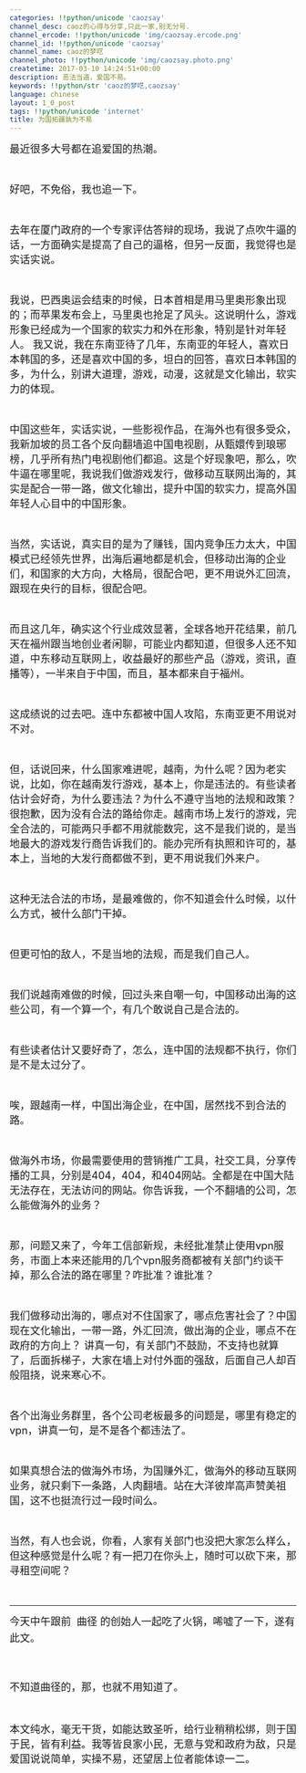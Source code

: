 ```yaml
---
categories: !!python/unicode 'caozsay'
channel_desc: caoz的心得与分享,只此一家,别无分号.
channel_ercode: !!python/unicode 'img/caozsay.ercode.png'
channel_id: !!python/unicode 'caozsay'
channel_name: caoz的梦呓
channel_photo: !!python/unicode 'img/caozsay.photo.png'
createtime: 2017-03-10 14:24:51+00:00
description: 恶法当道，爱国不易。
keywords: !!python/str 'caoz的梦呓,caozsay'
language: chinese
layout: 1_0_post
tags: !!python/unicode 'internet'
title: 为国拓疆孰为不易
---
```

<div class="rich_media_content" id="js_content">
<p>
<span style="font-size: 18px;">
          最近很多大号都在追爱国的热潮。
         </span>
</p>
<p>
<br/>
</p>
<p>
<span style="font-size: 18px;">
          好吧，不免俗，我也追一下。
         </span>
</p>
<p>
<br/>
</p>
<p>
<span style="font-size: 18px;">
          去年在厦门政府的一个专家评估答辩的现场，我说了点吹牛逼的话，一方面确实是提高了自己的逼格，但另一反面，我觉得也是实话实说。
         </span>
</p>
<p>
<br/>
</p>
<p>
<span style="font-size: 18px;">
          我说，巴西奥运会结束的时候，日本首相是用马里奥形象出现的；而苹果发布会上，马里奥也抢足了风头。这说明什么，游戏形象已经成为一个国家的软实力和外在形象，特别是针对年轻人。 我又说，我在东南亚待了几年，东南亚的年轻人，喜欢日本韩国的多，还是喜欢中国的多，坦白的回答，喜欢日本韩国的多，为什么，别讲大道理，游戏，动漫，这就是文化输出，软实力的体现。
         </span>
</p>
<p>
<br/>
</p>
<p>
<span style="font-size: 18px;">
          中国这些年，实话实说，一些影视作品，在海外也有很多受众，我新加坡的员工各个反向翻墙追中国电视剧，从甄嬛传到琅琊榜，几乎所有热门电视剧他们都追。这是个好现象吧，那么，吹牛逼在哪里呢，我说我们做游戏发行，做移动互联网出海的，其实是配合一带一路，做文化输出，提升中国的软实力，提高外国年轻人心目中的中国形象。
         </span>
</p>
<p>
<br/>
</p>
<p>
<span style="font-size: 18px;">
          当然，实话说，真实目的是为了赚钱，国内竞争压力太大，中国模式已经领先世界，出海后遍地都是机会，但移动出海的企业们，和国家的大方向，大格局，很配合吧，更不用说外汇回流，跟现在央行的目标，很配合吧。
         </span>
</p>
<p>
<br/>
</p>
<p>
<span style="font-size: 18px;">
          而且这几年，确实这个行业成效显著，全球各地开花结果，前几天在福州跟当地创业者闲聊，可能业内都知道，但很多人还不知道，中东移动互联网上，收益最好的那些产品（游戏，资讯，直播等），一半来自于中国，而且，基本都来自于福州。
         </span>
</p>
<p>
<br/>
</p>
<p>
<span style="font-size: 18px;">
          这成绩说的过去吧。连中东都被中国人攻陷，东南亚更不用说对不对。
         </span>
</p>
<p>
<br/>
</p>
<p>
<span style="font-size: 18px;">
          但，话说回来，什么国家难进呢，越南，为什么呢？因为老实说，比如，你在越南发行游戏，基本上，你是违法的。有些读者估计会好奇，为什么要违法？为什么不遵守当地的法规和政策？很抱歉，因为没有合法的路给你走。越南市场上发行的游戏，完全合法的，可能两只手都不用就能数完，这不是我们说的，是当地最大的游戏发行商告诉我们的。能办完所有执照和许可的，基本上，当地的大发行商都做不到，更不用说我们外来户。
         </span>
</p>
<p>
<br/>
</p>
<p>
<span style="font-size: 18px;">
          这种无法合法的市场，是最难做的，你不知道会什么时候，以什么方式，被什么部门干掉。
         </span>
</p>
<p>
<br/>
</p>
<p>
<span style="font-size: 18px;">
          但更可怕的敌人，不是当地的法规，而是我们自己人。
         </span>
</p>
<p>
<br/>
</p>
<p>
<span style="font-size: 18px;">
          我们说越南难做的时候，回过头来自嘲一句，中国移动出海的这些公司，有一个算一个，有几个敢说自己是合法的。
         </span>
</p>
<p>
<br/>
</p>
<p>
<span style="font-size: 18px;">
          有些读者估计又要好奇了，怎么，连中国的法规都不执行，你们是不是太过分了。
         </span>
</p>
<p>
<br/>
</p>
<p>
<span style="font-size: 18px;">
          唉，跟越南一样，中国出海企业，在中国，居然找不到合法的路。
         </span>
</p>
<p>
<br/>
</p>
<p>
<span style="font-size: 18px;">
          做海外市场，你最需要使用的营销推广工具，社交工具，分享传播的工具，分别是404，404，和404网站。全都是在中国大陆无法存在，无法访问的网站。你告诉我，一个不翻墙的公司，怎么能做海外的业务？
         </span>
</p>
<p>
<br/>
</p>
<p>
<span style="font-size: 18px;">
          那，问题又来了，今年工信部新规，未经批准禁止使用vpn服务，市面上本来还能用的几个vpn服务商都被有关部门约谈干掉，那么合法的路在哪里？咋批准？谁批准？
         </span>
</p>
<p>
<br/>
</p>
<p>
<span style="font-size: 18px;">
          我们做移动出海的，哪点对不住国家了，哪点危害社会了？中国现在文化输出，一带一路，外汇回流，做出海的企业，哪点不在政府的方向上？ 讲真一句，有关部门不鼓励，不支持也就算了，后面拆梯子，大家在墙上对付外面的强敌，后面自己人却百般阻挠，说来寒心不。
         </span>
</p>
<p>
<br/>
</p>
<p>
<span style="font-size: 18px;">
          各个出海业务群里，各个公司老板最多的问题是，哪里有稳定的vpn，讲真一句，是不是各个都违法了。
         </span>
</p>
<p>
<br/>
</p>
<p>
<span style="font-size: 18px;">
          如果真想合法的做海外市场，为国赚外汇，做海外的移动互联网业务，就只剩下一条路，人肉翻墙。站在大洋彼岸高声赞美祖国，这不也挺流行过一段时间么。
         </span>
</p>
<p>
<br/>
</p>
<p>
<span style="font-size: 18px;">
          当然，有人也会说，你看，人家有关部门也没把大家怎么样么，但这种感觉是什么呢？有一把刀在你头上，随时可以砍下来，那寻租空间呢？
         </span>
</p>
<p>
<span style="font-size: 18px;">
<br/>
</span>
</p>
<hr/>
<p>
<span style="font-size: 18px; line-height: 1.6;">
          今天中午跟前  曲径 的创始人一起吃了火锅，唏嘘了一下，遂有此文。
          <br/>
</span>
</p>
<p>
<span style="line-height: 1.6; font-size: 18px;">
<br/>
</span>
</p>
<p>
<span style="line-height: 1.6; font-size: 18px;">
          不知道曲径的，那，也就不用知道了。
         </span>
</p>
<p>
<br/>
</p>
<p>
<span style="font-size: 18px;">
          本文纯水，毫无干货，如能达致圣听，给行业稍稍松绑，则于国于民，皆有利益。我等皆良家小民，无意与党和政府为敌，只是爱国说说简单，实操不易，还望居上位者能体谅一二。
         </span>
</p>
<p>
<br/>
</p>
</div>
